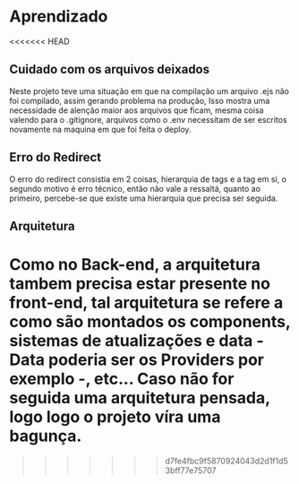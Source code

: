 # Aprendizado
<<<<<<< HEAD

## Cuidado com os arquivos deixados
Neste projeto teve uma situação em que na compilação um arquivo .ejs não foi compilado, assim gerando problema na produção, Isso
mostra uma necessidade de alenção maior aos arquivos que ficam, mesma coisa valendo para o .gitignore, arquivos como o .env
necessitam de ser escritos novamente na maquina em que foi feita o deploy.

## Erro do Redirect
O erro do redirect consistia em 2 coisas, hierarquia de tags e a tag em si, o segundo motivo é erro técnico, então não vale a ressaltá, quanto ao primeiro, percebe-se que existe uma hierarquia que precisa ser seguida.

## Arquitetura
Como no Back-end, a arquitetura tambem precisa estar presente no front-end, tal arquitetura se refere a como são montados os components, sistemas de atualizações e data - Data poderia ser os Providers por exemplo -, etc... Caso não for seguida uma arquitetura pensada, logo logo o projeto víra uma bagunça.
=======
>>>>>>> d7fe4fbc9f5870924043d2d1f1d53bff77e75707
